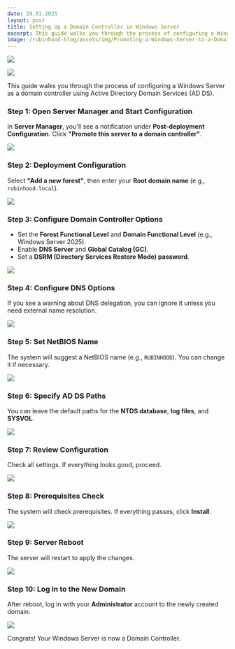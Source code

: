 ```yaml
---
date: 29.01.2025
layout: post
title: Setting Up a Domain Controller in Windows Server
excerpt: This guide walks you through the process of configuring a Windows Server as a domain controller using Active Directory Domain Services (AD DS).
image: /rubinhood-blog/assets/img/Promoting-a-Windows-Server-to-a-Domain-Controller/011.jpg
---
```


![](/rubinhood-blog/assets/img/Promoting-a-Windows-Server-to-a-Domain-Controller/011.jpg)

![](/rubinhood-blog/assets/img/Promoting-a-Windows-Server-to-a-Domain-Controller/012.jpg)

This guide walks you through the process of configuring a Windows Server as a domain controller using Active Directory Domain Services (AD DS).

### Step 1: Open Server Manager and Start Configuration

In **Server Manager**, you'll see a notification under **Post-deployment Configuration**. Click **"Promote this server to a domain controller"**.

![](/rubinhood-blog/assets/img/Promoting-a-Windows-Server-to-a-Domain-Controller/001.jpg)

### Step 2: Deployment Configuration

Select **"Add a new forest"**, then enter your **Root domain name** (e.g., `rubinhood.local`).

![](/rubinhood-blog/assets/img/Promoting-a-Windows-Server-to-a-Domain-Controller/002.jpg)

### Step 3: Configure Domain Controller Options

- Set the **Forest Functional Level** and **Domain Functional Level** (e.g., Windows Server 2025).
- Enable **DNS Server** and **Global Catalog (GC)**.
- Set a **DSRM (Directory Services Restore Mode) password**.

![](/rubinhood-blog/assets/img/Promoting-a-Windows-Server-to-a-Domain-Controller/003.jpg)

### Step 4: Configure DNS Options

If you see a warning about DNS delegation, you can ignore it unless you need external name resolution.

![](/rubinhood-blog/assets/img/Promoting-a-Windows-Server-to-a-Domain-Controller/004.jpg)

### Step 5: Set NetBIOS Name

The system will suggest a NetBIOS name (e.g., `RUBINHOOD`). You can change it if necessary.

![](/rubinhood-blog/assets/img/Promoting-a-Windows-Server-to-a-Domain-Controller/005.jpg)

### Step 6: Specify AD DS Paths

You can leave the default paths for the **NTDS database**, **log files**, and **SYSVOL**.

![](/rubinhood-blog/assets/img/Promoting-a-Windows-Server-to-a-Domain-Controller/006.jpg)

### Step 7: Review Configuration

Check all settings. If everything looks good, proceed.

![](/rubinhood-blog/assets/img/Promoting-a-Windows-Server-to-a-Domain-Controller/007.jpg)

### Step 8: Prerequisites Check

The system will check prerequisites. If everything passes, click **Install**.

![](/rubinhood-blog/assets/img/Promoting-a-Windows-Server-to-a-Domain-Controller/008.jpg)

### Step 9: Server Reboot

The server will restart to apply the changes.

![](/rubinhood-blog/assets/img/Promoting-a-Windows-Server-to-a-Domain-Controller/009.jpg)

### Step 10: Log in to the New Domain

After reboot, log in with your **Administrator** account to the newly created domain.

![](/rubinhood-blog/assets/img/Promoting-a-Windows-Server-to-a-Domain-Controller/010.jpg)  

Congrats! Your Windows Server is now a Domain Controller.
